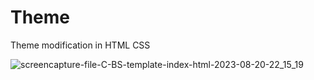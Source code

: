 # Theme
Theme modification in HTML CSS

![screencapture-file-C-BS-template-index-html-2023-08-20-22_15_19](https://github.com/KomalR2003/Theme/assets/138985585/686f22c2-f04b-4de6-ab11-d511a051ef89)
